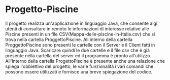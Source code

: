 # Progetto-Piscine
Il progetto realizza un'applicazione in linguaggio Java, che consente algi utenti di consultare in remoto le informazioni di interesse relative alle Piscine presenti in un file CSV(Mappa-delle-piscine-in-Italia.csv) che si trova nella cartella ProggettoPiscine.
All'interno della cartella ProggettoPiscine sono presenti le cartelle con il Server e il Client fatti in linguaggio Java.
Scaricare quindi le due cartelle e il file csv che è già presente nella cartella del server ed il programma è pronto all'utilizzo.
All'interno della cartella ProgettoPiscine è presente anche una relazione che spiega l'obbiettivo del progetto, le varie funzionalità i vari comandi che possono essere utilizzati e fornisce una breve spiegazione del codice.
